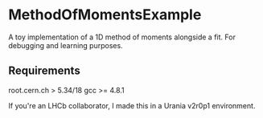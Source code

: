 MethodOfMomentsExample
======================

A toy implementation of a 1D method of moments alongside a fit.
For debugging and learning purposes.

Requirements
------------
root.cern.ch > 5.34/18
gcc >= 4.8.1

If you're an LHCb collaborator, I made this in a Urania v2r0p1 environment.
